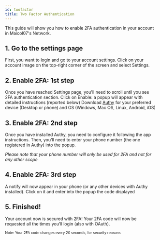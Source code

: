 ```yaml
---
id: twofactor
title: Two Factor Authentication
---
```


This guide will show you how to enable 2FA authentication in your account in Maicol07's Network.

## 1. Go to the settings page
First, you want to login and go to your account settings. Click on your account image on the top-right corner of the screen and select Settings.

## 2. Enable 2FA: 1st step
Once you have reached Settings page, you'll need to scroll until you see 2FA authentication section. Click on Enable: a popup will appear with detailed instructions (reported below) Download [Authy](https://authy.com/download/) for your preferred device (Desktop or phone) and OS (Windows, Mac OS, Linux, Android, iOS)

## 3. Enable 2FA: 2nd step
Once you have installed Authy, you need to configure it following the app instructions. Then, you'll need to enter your phone number (the one registered in Authy) into the popup.

*Please note that your phone number will only be used for 2FA and not for any other scope*

## 4. Enable 2FA: 3rd step
A notify will now appear in your phone (or any other devices with Authy installed). Click on it and enter into the popup the code displayed

## 5. Finished!
Your account now is secured with 2FA! Your 2FA code will now be requested all the times you'll login (also with OAuth).

<small>Note: Your 2FA code changes every 20 seconds, for security reasons</small>